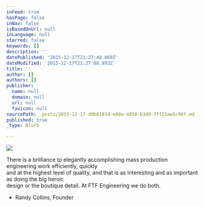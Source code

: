 ```yaml
---
inFeed: true
hasPage: false
inNav: false
isBasedOnUrl: null
inLanguage: null
starred: false
keywords: []
description: ''
datePublished: '2015-12-17T21:27:48.069Z'
dateModified: '2015-12-17T21:27:08.993Z'
title: ''
author: []
authors: []
publisher:
  name: null
  domain: null
  url: null
  favicon: null
sourcePath: _posts/2015-12-17-d0b8183d-e00e-4850-b3d0-7ff25aa5c96f.md
published: true
_type: Blurb

---
```

![](https://the-grid-user-content.s3-us-west-2.amazonaws.com/be643150-5944-44f8-9901-e558a1bd7c61.jpg)

There is a brilliance to elegantly accomplishing mass production engineering work efficiently, quickly  
and at the highest level of quality, and that is as interesting and as important as doing the big heroic  
design or the boutique detail. At FTF Engineering we do both.

- Randy Collins, Founder